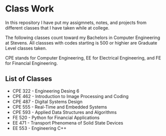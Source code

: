 # Class Work

In this repository I have put my assigmnets, notes, and projects from different classes that I have taken while at college.  

The following classes count toward my Bachelors in Computer Engineering at Stevens.  All classses with codes starting is 500 or highier are Graduate Level classes taken.  

CPE stands for Computer Engineering, EE for Electrical Engineering, and FE for Financial Engineering.

## List of Classes
- CPE 322 - Engineering Desing 6
- CPE 462 - Introduction to Image Processing and Coding
- CPE 487 - Digital Systems Design
- CPE 555 - Real-Time and Embedded Systems
- CPE 593 - Applied Data Structures and Algorithms
- FE 520 - Python for Financial Applications
- EE 471 - Transport Phenomena of Solid State Devices
- EE 553 - Engineering C++
